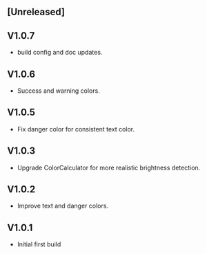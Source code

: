 ## [Unreleased]

## V1.0.7
- build config and doc updates.

## V1.0.6
- Success and warning colors.

## V1.0.5
- Fix danger color for consistent text color.

## V1.0.3
- Upgrade ColorCalculator for more realistic brightness detection.

## V1.0.2
- Improve text and danger colors.

## V1.0.1
- Initial first build